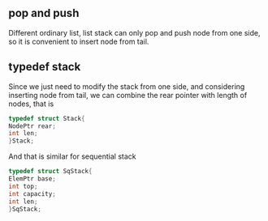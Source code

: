 ## pop and push

Different ordinary list, list stack can only pop and push node from one side,
so it is convenient to insert node from tail.

## typedef stack

Since we just need to modify the stack from one side, and considering inserting node from tail,
we can combine the rear pointer with length of nodes, that is

```c
typedef struct Stack{
NodePtr rear;
int len;
}Stack;
```

And that is similar for sequential stack

```c
typedef struct SqStack{
ElemPtr base;
int top;
int capacity;
int len;
}SqStack;
```

```